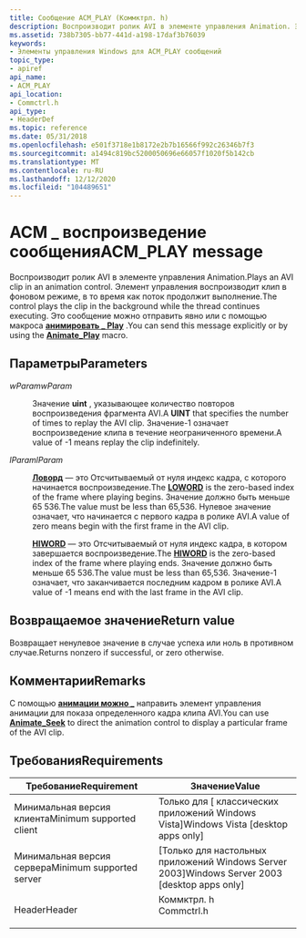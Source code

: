 ```yaml
---
title: Сообщение ACM_PLAY (Коммктрл. h)
description: Воспроизводит ролик AVI в элементе управления Animation. Элемент управления воспроизводит клип в фоновом режиме, в то время как поток продолжит выполнение. Это сообщение можно отправить явно или с помощью \_ макроса анимировать Play.
ms.assetid: 738b7305-bb77-441d-a198-17daf3b76039
keywords:
- Элементы управления Windows для ACM_PLAY сообщений
topic_type:
- apiref
api_name:
- ACM_PLAY
api_location:
- Commctrl.h
api_type:
- HeaderDef
ms.topic: reference
ms.date: 05/31/2018
ms.openlocfilehash: e501f3718e1b8172e2b7b16566f992c26346b7f3
ms.sourcegitcommit: a1494c819bc5200050696e66057f1020f5b142cb
ms.translationtype: MT
ms.contentlocale: ru-RU
ms.lasthandoff: 12/12/2020
ms.locfileid: "104489651"
---
```

# <a name="acm_play-message"></a><span data-ttu-id="bdf06-106">ACM \_ воспроизведение сообщения</span><span class="sxs-lookup"><span data-stu-id="bdf06-106">ACM\_PLAY message</span></span>

<span data-ttu-id="bdf06-107">Воспроизводит ролик AVI в элементе управления Animation.</span><span class="sxs-lookup"><span data-stu-id="bdf06-107">Plays an AVI clip in an animation control.</span></span> <span data-ttu-id="bdf06-108">Элемент управления воспроизводит клип в фоновом режиме, в то время как поток продолжит выполнение.</span><span class="sxs-lookup"><span data-stu-id="bdf06-108">The control plays the clip in the background while the thread continues executing.</span></span> <span data-ttu-id="bdf06-109">Это сообщение можно отправить явно или с помощью макроса [**анимировать \_ Play**](/windows/desktop/api/Commctrl/nf-commctrl-animate_play) .</span><span class="sxs-lookup"><span data-stu-id="bdf06-109">You can send this message explicitly or by using the [**Animate\_Play**](/windows/desktop/api/Commctrl/nf-commctrl-animate_play) macro.</span></span>

## <a name="parameters"></a><span data-ttu-id="bdf06-110">Параметры</span><span class="sxs-lookup"><span data-stu-id="bdf06-110">Parameters</span></span>

<dl> <dt>

<span data-ttu-id="bdf06-111">*wParam*</span><span class="sxs-lookup"><span data-stu-id="bdf06-111">*wParam*</span></span> 
</dt> <dd>

<span data-ttu-id="bdf06-112">Значение **uint** , указывающее количество повторов воспроизведения фрагмента AVI.</span><span class="sxs-lookup"><span data-stu-id="bdf06-112">A **UINT** that specifies the number of times to replay the AVI clip.</span></span> <span data-ttu-id="bdf06-113">Значение-1 означает воспроизведение клипа в течение неограниченного времени.</span><span class="sxs-lookup"><span data-stu-id="bdf06-113">A value of -1 means replay the clip indefinitely.</span></span>

</dd> <dt>

<span data-ttu-id="bdf06-114">*lParam*</span><span class="sxs-lookup"><span data-stu-id="bdf06-114">*lParam*</span></span> 
</dt> <dd>

<span data-ttu-id="bdf06-115">[**Ловорд**](/previous-versions/windows/desktop/legacy/ms632659(v=vs.85)) — это Отсчитываемый от нуля индекс кадра, с которого начинается воспроизведение.</span><span class="sxs-lookup"><span data-stu-id="bdf06-115">The [**LOWORD**](/previous-versions/windows/desktop/legacy/ms632659(v=vs.85)) is the zero-based index of the frame where playing begins.</span></span> <span data-ttu-id="bdf06-116">Значение должно быть меньше 65 536.</span><span class="sxs-lookup"><span data-stu-id="bdf06-116">The value must be less than 65,536.</span></span> <span data-ttu-id="bdf06-117">Нулевое значение означает, что начинается с первого кадра в ролике AVI.</span><span class="sxs-lookup"><span data-stu-id="bdf06-117">A value of zero means begin with the first frame in the AVI clip.</span></span>

<span data-ttu-id="bdf06-118">[**HIWORD**](/previous-versions/windows/desktop/legacy/ms632657(v=vs.85)) — это Отсчитываемый от нуля индекс кадра, в котором завершается воспроизведение.</span><span class="sxs-lookup"><span data-stu-id="bdf06-118">The [**HIWORD**](/previous-versions/windows/desktop/legacy/ms632657(v=vs.85)) is the zero-based index of the frame where playing ends.</span></span> <span data-ttu-id="bdf06-119">Значение должно быть меньше 65 536.</span><span class="sxs-lookup"><span data-stu-id="bdf06-119">The value must be less than 65,536.</span></span> <span data-ttu-id="bdf06-120">Значение-1 означает, что заканчивается последним кадром в ролике AVI.</span><span class="sxs-lookup"><span data-stu-id="bdf06-120">A value of -1 means end with the last frame in the AVI clip.</span></span>

</dd> </dl>

## <a name="return-value"></a><span data-ttu-id="bdf06-121">Возвращаемое значение</span><span class="sxs-lookup"><span data-stu-id="bdf06-121">Return value</span></span>

<span data-ttu-id="bdf06-122">Возвращает ненулевое значение в случае успеха или ноль в противном случае.</span><span class="sxs-lookup"><span data-stu-id="bdf06-122">Returns nonzero if successful, or zero otherwise.</span></span>

## <a name="remarks"></a><span data-ttu-id="bdf06-123">Комментарии</span><span class="sxs-lookup"><span data-stu-id="bdf06-123">Remarks</span></span>

<span data-ttu-id="bdf06-124">С помощью [**анимации можно \_**](/windows/desktop/api/Commctrl/nf-commctrl-animate_seek) направить элемент управления анимации для показа определенного кадра клипа AVI.</span><span class="sxs-lookup"><span data-stu-id="bdf06-124">You can use [**Animate\_Seek**](/windows/desktop/api/Commctrl/nf-commctrl-animate_seek) to direct the animation control to display a particular frame of the AVI clip.</span></span>

## <a name="requirements"></a><span data-ttu-id="bdf06-125">Требования</span><span class="sxs-lookup"><span data-stu-id="bdf06-125">Requirements</span></span>



| <span data-ttu-id="bdf06-126">Требование</span><span class="sxs-lookup"><span data-stu-id="bdf06-126">Requirement</span></span> | <span data-ttu-id="bdf06-127">Значение</span><span class="sxs-lookup"><span data-stu-id="bdf06-127">Value</span></span> |
|-------------------------------------|---------------------------------------------------------------------------------------|
| <span data-ttu-id="bdf06-128">Минимальная версия клиента</span><span class="sxs-lookup"><span data-stu-id="bdf06-128">Minimum supported client</span></span><br/> | <span data-ttu-id="bdf06-129">Только для \[ классических приложений Windows Vista\]</span><span class="sxs-lookup"><span data-stu-id="bdf06-129">Windows Vista \[desktop apps only\]</span></span><br/>                                        |
| <span data-ttu-id="bdf06-130">Минимальная версия сервера</span><span class="sxs-lookup"><span data-stu-id="bdf06-130">Minimum supported server</span></span><br/> | <span data-ttu-id="bdf06-131">\[Только для настольных приложений Windows Server 2003\]</span><span class="sxs-lookup"><span data-stu-id="bdf06-131">Windows Server 2003 \[desktop apps only\]</span></span><br/>                                  |
| <span data-ttu-id="bdf06-132">Header</span><span class="sxs-lookup"><span data-stu-id="bdf06-132">Header</span></span><br/>                   | <dl> <span data-ttu-id="bdf06-133"><dt>Коммктрл. h</dt></span><span class="sxs-lookup"><span data-stu-id="bdf06-133"><dt>Commctrl.h</dt></span></span> </dl> |



 

